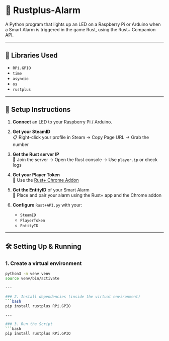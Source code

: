 # 🚨 Rustplus-Alarm

A Python program that lights up an LED on a Raspberry Pi or Arduino when a Smart Alarm is triggered in the game Rust, using the Rust+ Companion API.

---

## 🧰 Libraries Used

- `RPi.GPIO`
- `time`
- `asyncio`
- `os`
- `rustplus`

---

## 🔧 Setup Instructions

1. **Connect** an LED to your Raspberry Pi / Arduino.

2. **Get your SteamID**  
   📋 Right-click your profile in Steam → Copy Page URL → Grab the number

3. **Get the Rust server IP**  
   📡 Join the server → Open the Rust console → Use `player.ip` or check logs

4. **Get your Player Token**  
   🔐 Use the [Rust+ Chrome Addon](https://chromewebstore.google.com/detail/rustpluspy-link-companion/gojhnmnggbnflhdcpcemeahejhcimnlf?pli=1)

5. **Get the EntityID** of your Smart Alarm  
   📱 Place and pair your alarm using the Rust+ app and the Chrome addon

6. **Configure** `Rust+API.py` with your:
   - `SteamID`
   - `PlayerToken`
   - `EntityID`

---

## 🛠️ Setting Up & Running

### 1. Create a virtual environment
```bash
python3 -m venv venv
source venv/bin/activate

---

### 2. Install dependencies (inside the virtual environment)
```bash
pip install rustplus RPi.GPIO

---

### 3. Run the Script
```bash
pip install rustplus RPi.GPIO
